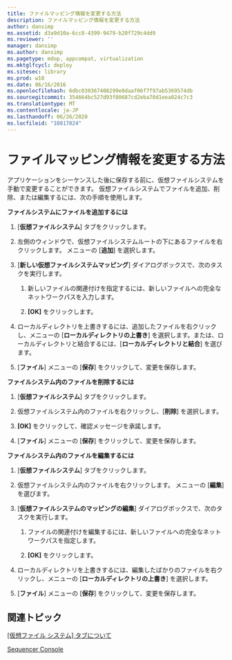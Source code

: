 ```yaml
---
title: ファイルマッピング情報を変更する方法
description: ファイルマッピング情報を変更する方法
author: dansimp
ms.assetid: d3a9d10a-6cc8-4399-9479-b20f729c4dd9
ms.reviewer: ''
manager: dansimp
ms.author: dansimp
ms.pagetype: mdop, appcompat, virtualization
ms.mktglfcycl: deploy
ms.sitesec: library
ms.prod: w10
ms.date: 06/16/2016
ms.openlocfilehash: 6dbc030367408299e0daaf06f7f97ab5369574db
ms.sourcegitcommit: 354664bc527d93f80687cd2eba70d1eea024c7c3
ms.translationtype: MT
ms.contentlocale: ja-JP
ms.lasthandoff: 06/26/2020
ms.locfileid: "10817024"
---
```

# ファイルマッピング情報を変更する方法


アプリケーションをシーケンスした後に保存する前に、仮想ファイルシステムを手動で変更することができます。 仮想ファイルシステムでファイルを追加、削除、または編集するには、次の手順を使用します。

**ファイルシステムにファイルを追加するには**

1.  [**仮想ファイルシステム**] タブをクリックします。

2.  左側のウィンドウで、仮想ファイルシステムルートの下にあるファイルを右クリックします。 メニューの [**追加**] を選択します。

3.  [**新しい仮想ファイルシステムマッピング**] ダイアログボックスで、次のタスクを実行します。

    1.  新しいファイルの関連付けを指定するには、新しいファイルへの完全なネットワークパスを入力します。

    2.  **[OK]** をクリックします。

4.  ローカルディレクトリを上書きするには、追加したファイルを右クリックし、メニューの [**ローカルディレクトリの上書き**] を選択します。または、ローカルディレクトリと結合するには、[**ローカルディレクトリと結合**] を選びます。

5.  [**ファイル**] メニューの [**保存**] をクリックして、変更を保存します。

**ファイルシステム内のファイルを削除するには**

1.  [**仮想ファイルシステム**] タブをクリックします。

2.  仮想ファイルシステム内のファイルを右クリックし、[**削除**] を選択します。

3.  **[OK]** をクリックして、確認メッセージを承諾します。

4.  [**ファイル**] メニューの [**保存**] をクリックして、変更を保存します。

**ファイルシステム内のファイルを編集するには**

1.  [**仮想ファイルシステム**] タブをクリックします。

2.  仮想ファイルシステム内のファイルを右クリックします。 メニューの [**編集**] を選びます。

3.  [**仮想ファイルシステムのマッピングの編集**] ダイアログボックスで、次のタスクを実行します。

    1.  ファイルの関連付けを編集するには、新しいファイルへの完全なネットワークパスを指定します。

    2.  **[OK]** をクリックします。

4.  ローカルディレクトリを上書きするには、編集したばかりのファイルを右クリックし、メニューの [**ローカルディレクトリの上書き**] を選択します。

5.  [**ファイル**] メニューの [**保存**] をクリックして、変更を保存します。

## 関連トピック


[[仮想ファイル システム] タブについて](about-the-virtual-file-system-tab.md)

[Sequencer Console](sequencer-console.md)

 

 





